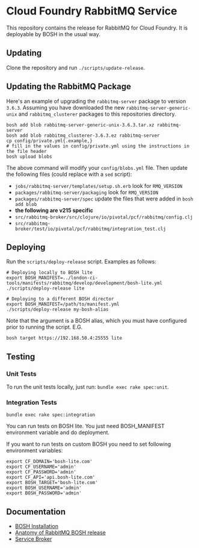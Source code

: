# Cloud Foundry RabbitMQ Service

This repository contains the release for RabbitMQ for Cloud Foundry.
It is deployable by BOSH in the usual way.

## Updating

Clone the repository and run `./scripts/update-release`.

## Updating the RabbitMQ Package

Here's an example of upgrading the `rabbitmq-server` package to version `3.6.3`.
Assuming you have downloaded the new `rabbitmq-server-generic-unix` and
`rabbitmq_clusterer` packages to this repositories directory.

```
bosh add blob rabbitmq-server-generic-unix-3.6.3.tar.xz rabbitmq-server
bosh add blob rabbitmq_clusterer-3.6.3.ez rabbitmq-server
cp config/private.yml{.example,}
# fill in the values in config/private.yml using the instructions in the file header
bosh upload blobs
```

The above command will modify your `config/blobs.yml` file. Then update the
following files (could replace with a `sed` script):

* `jobs/rabbitmq-server/templates/setup.sh.erb` look for `RMQ_VERSION`
* `packages/rabbitmq-server/packaging` look for `RMQ_VERSION`
* `packages/rabbitmq-server/spec` update the files that were added in `bosh add blob`
* **the following are v215 specific**
* `src/rabbitmq-broker/src/clojure/io/pivotal/pcf/rabbitmq/config.clj`
* `src/rabbitmq-broker/test/io/pivotal/pcf/rabbitmq/integration_test.clj`

## Deploying

Run the `scripts/deploy-release` script. Examples as follows:

```
# Deploying locally to BOSH lite
export BOSH_MANIFEST=../london-ci-tools/manifests/rabbitmq/develop/development/bosh-lite.yml
./scripts/deploy-release lite

# Deploying to a different BOSH director
export BOSH_MANIFEST=/path/to/manifest.yml
./scripts/deploy-release my-bosh-alias
```

Note that the argument is a BOSH alias, which you must have configured prior to running the script. E.G.

```
bosh target https://192.168.50.4:25555 lite
```

## Testing

### Unit Tests

To run the unit tests locally, just run: `bundle exec rake spec:unit`.

### Integration Tests

`bundle exec rake spec:integration`

You can run tests on BOSH lite. You just need BOSH_MANIFEST environment variable and do deployment.

If you want to run tests on custom BOSH you need to set following environment variables:
```
export CF_DOMAIN='bosh-lite.com'
export CF_USERNAME='admin'
export CF_PASSWORD='admin'
export CF_API='api.bosh-lite.com'
export BOSH_TARGET='bosh-lite.com'
export BOSH_USERNAME='admin'
export BOSH_PASSWORD='admin'

```

## Documentation

 * [BOSH Installation](docs/bosh_install.md)
 * [Anatomy of RabbitMQ BOSH release](docs/bosh_rabbitmq.md)
 * [Service Broker](docs/service_broker.md)
